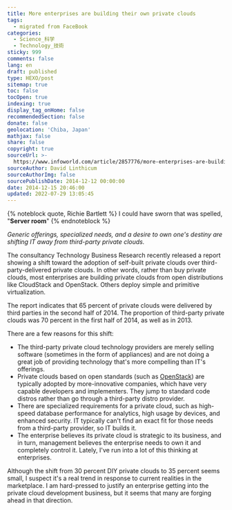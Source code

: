 ```yaml
---
title: More enterprises are building their own private clouds
tags:
  - migrated from FaceBook
categories:
  - Science_科学
  - Technology_技術
sticky: 999
comments: false
lang: en
draft: published
type: HEXO/post
sitemap: true
toc: false
tocOpen: true
indexing: true
display_tag_onHome: false
recommendedSection: false
donate: false
geolocation: 'Chiba, Japan'
mathjax: false
share: false
copyright: true
sourceUrl: >-
  https://www.infoworld.com/article/2857776/more-enterprises-are-building-their-own-private-clouds.html
sourceAuthor: David Linthicum
sourceAuthorImg: false
sourcePublishDate: 2014-12-12 00:00:00
date: 2014-12-15 20:46:00
updated: 2022-07-29 13:05:45
---
```

{% noteblock quote, Richie Bartlett %}
I could have sworn that was spelled, "**Server room**"
{% endnoteblock %}

*Generic offerings, specialized needs, and a desire to own one's destiny are shifting IT away from third-party private clouds.*

The consultancy Technology Business Research recently released a report showing a shift toward the adoption of self-built private clouds over third-party-delivered private clouds. In other words, rather than buy private clouds, most enterprises are building private clouds from open distributions like CloudStack and OpenStack. Others deploy simple and primitive virtualization.

The report indicates that 65 percent of private clouds were delivered by third parties in the second half of 2014. The proportion of third-party private clouds was 70 percent in the first half of 2014, as well as in 2013.

There are a few reasons for this shift:

- The third-party private cloud technology providers are merely selling software (sometimes in the form of appliances) and are not doing a great job of providing technology that's more compelling than IT's offerings.
- Private clouds based on open standards (such as [OpenStack](https://www.infoworld.com/article/2607560/openstack/openstack-101--the-parts-that-make-up-the-project.html)) are typically adopted by more-innovative companies, which have very capable developers and implementers. They jump to standard code distros rather than go through a third-party distro provider.
- There are specialized requirements for a private cloud, such as high-speed database performance for analytics, high usage by devices, and enhanced security. IT typically can't find an exact fit for those needs from a third-party provider, so IT builds it.
- The enterprise believes its private cloud is strategic to its business, and in turn, management believes the enterprise needs to own it and completely control it. Lately, I've run into a lot of this thinking at enterprises.

Although the shift from 30 percent DIY private clouds to 35 percent seems small, I suspect it's a real trend in response to current realities in the marketplace. I am hard-pressed to justify an enterprise getting into the private cloud development business, but it seems that many are forging ahead in that direction.